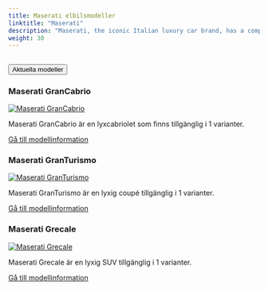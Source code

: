 ```yaml
---
title: Maserati elbilsmodeller
linktitle: "Maserati"
description: "Maserati, the iconic Italian luxury car brand, has a comprehensive EV strategy as part of its commitment to electrification and sustainable growth. The brand has confirmed its dedication to a 100% Engineered and Made in Italy strategic plan, which is focused on bold electrification. Maserati is the first Italian luxury brand to develop and produce all-electric vehicles, and it's driving through a sustainable long-term profitable growth plan centered on consistent brand and product evolution."
weight: 30
---
```

<!-- markdownlint-disable MD033 -->
<!-- markdownlint-disable MD010 -->


<div class="accordion" id="accordionPanelsStayOpenExample">
    <div class="accordion-item">
        <h2 class="accordion-header">
            <button class="accordion-button" type="button" data-bs-toggle="collapse" data-bs-target="#panelsStayOpen-collapseOne" aria-expanded="true" aria-controls="panelsStayOpen-collapseOne">
                        Aktuella modeller
            </button>
        </h2>
        <div id="panelsStayOpen-collapseOne" class="accordion-collapse collapse show">
            <div class="accordion-body">
    <div class="container p-3 mb-4 bg-body-tertiary rounded border">
        <h3>Maserati GranCabrio</h3>
        <div class="row">
            <div class="col col-12 col-md-6">
                <a href="grancabrio">
                    <img src="https://media.evkx.net/multimedia/models/maserati/grancabrio/grancabrio_folgore/main_1_st.jpg" class="img-fluid" alt="Maserati GranCabrio" >
                </a>
            </div>
            <div class="col col-12 col-md-6"><p>
Maserati GranCabrio är en lyxcabriolet som finns tillgänglig i 1 varianter.
</p>
	<a href="grancabrio/" class="btn btn-outline-primary" role="button">Gå till modellinformation</a>
		</div>
	</div>
</div>
    <div class="container p-3 mb-4 bg-body-tertiary rounded border">
        <h3>Maserati GranTurismo</h3>
        <div class="row">
            <div class="col col-12 col-md-6">
                <a href="granturismo">
                    <img src="https://media.evkx.net/multimedia/models/maserati/granturismo/granturismo_folgore/main_1_st.jpg" class="img-fluid" alt="Maserati GranTurismo" >
                </a>
            </div>
            <div class="col col-12 col-md-6"><p>
Maserati GranTurismo är en lyxig coupé tillgänglig i 1 varianter.
</p>
	<a href="granturismo/" class="btn btn-outline-primary" role="button">Gå till modellinformation</a>
		</div>
	</div>
</div>
    <div class="container p-3 mb-4 bg-body-tertiary rounded border">
        <h3>Maserati Grecale</h3>
        <div class="row">
            <div class="col col-12 col-md-6">
                <a href="grecale">
                    <img src="https://media.evkx.net/multimedia/models/maserati/grecale/grecale_folgore/main_1_st.jpg" class="img-fluid" alt="Maserati Grecale" >
                </a>
            </div>
            <div class="col col-12 col-md-6"><p>
Maserati Grecale är en lyxig SUV tillgänglig i 1 varianter.
</p>
	<a href="grecale/" class="btn btn-outline-primary" role="button">Gå till modellinformation</a>
		</div>
	</div>
</div>
        </div>
    </div>
</div></div>
